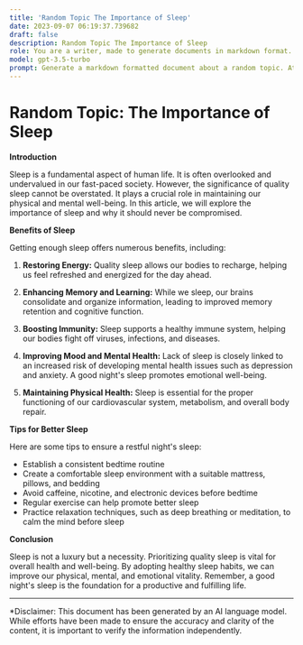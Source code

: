 ```yaml
---
title: 'Random Topic The Importance of Sleep'
date: 2023-09-07 06:19:37.739682
draft: false
description: Random Topic The Importance of Sleep
role: You are a writer, made to generate documents in markdown format. It is very important that all of the documents you generate are in valid markdown format.
model: gpt-3.5-turbo
prompt: Generate a markdown formatted document about a random topic. At the bottom, include a disclaimer explaining that the document was generated by you. The first line of the document should be the title. Make sure that the entire document is in proper markdown format, using a mix of various tags to make the document visually appealing.
---
```


# Random Topic: The Importance of Sleep

**Introduction**

Sleep is a fundamental aspect of human life. It is often overlooked and undervalued in our fast-paced society. However, the significance of quality sleep cannot be overstated. It plays a crucial role in maintaining our physical and mental well-being. In this article, we will explore the importance of sleep and why it should never be compromised.

**Benefits of Sleep**

Getting enough sleep offers numerous benefits, including:

1. **Restoring Energy:** Quality sleep allows our bodies to recharge, helping us feel refreshed and energized for the day ahead.

2. **Enhancing Memory and Learning:** While we sleep, our brains consolidate and organize information, leading to improved memory retention and cognitive function.

3. **Boosting Immunity:** Sleep supports a healthy immune system, helping our bodies fight off viruses, infections, and diseases.

4. **Improving Mood and Mental Health:** Lack of sleep is closely linked to an increased risk of developing mental health issues such as depression and anxiety. A good night's sleep promotes emotional well-being.

5. **Maintaining Physical Health:** Sleep is essential for the proper functioning of our cardiovascular system, metabolism, and overall body repair.

**Tips for Better Sleep**

Here are some tips to ensure a restful night's sleep:

- Establish a consistent bedtime routine
- Create a comfortable sleep environment with a suitable mattress, pillows, and bedding
- Avoid caffeine, nicotine, and electronic devices before bedtime
- Regular exercise can help promote better sleep
- Practice relaxation techniques, such as deep breathing or meditation, to calm the mind before sleep

**Conclusion**

Sleep is not a luxury but a necessity. Prioritizing quality sleep is vital for overall health and well-being. By adopting healthy sleep habits, we can improve our physical, mental, and emotional vitality. Remember, a good night's sleep is the foundation for a productive and fulfilling life.

---

*Disclaimer: This document has been generated by an AI language model. While efforts have been made to ensure the accuracy and clarity of the content, it is important to verify the information independently.